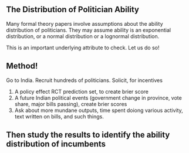 ## The Distribution of Politician Ability

Many formal theory papers involve assumptions about the ability distribution of politicians. They may assume ability is an exponential distribution, or a normal distribution or a lognormal distribution.

This is an important underlying attribute to check. Let us do so!

## Method!

Go to India. Recruit hundreds of politicians. Solicit, for incentives

1. A policy effect RCT prediction set, to create brier score
2. A future Indian political events (government change in province, vote share, major bills passing), create brier scores
3. Ask about more mundane outputs, time spent doiong various activity, text written on bills, and such things.

## Then study the results to identify the ability distribution of incumbents

